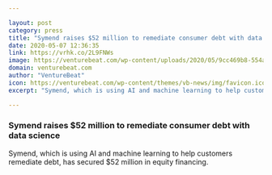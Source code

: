 ```yaml
---

layout: post
category: press
title: "Symend raises $52 million to remediate consumer debt with data science"
date: 2020-05-07 12:36:35
link: https://vrhk.co/2L9FNWs
image: https://venturebeat.com/wp-content/uploads/2020/05/9cc469b8-554a-45ab-911b-57fb23b7e4c5-e1588710720507.png?w=1200&strip=all
domain: venturebeat.com
author: "VentureBeat"
icon: https://venturebeat.com/wp-content/themes/vb-news/img/favicon.ico
excerpt: "Symend, which is using AI and machine learning to help customers remediate debt, has secured $52 million in equity financing."

---
```


### Symend raises $52 million to remediate consumer debt with data science

Symend, which is using AI and machine learning to help customers remediate debt, has secured $52 million in equity financing.